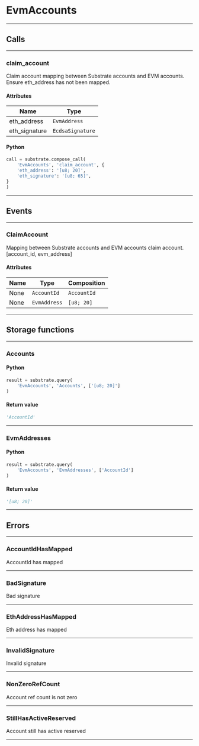 
# EvmAccounts

---------
## Calls

---------
### claim_account
Claim account mapping between Substrate accounts and EVM accounts.
Ensure eth_address has not been mapped.
#### Attributes
| Name | Type |
| -------- | -------- | 
| eth_address | `EvmAddress` | 
| eth_signature | `EcdsaSignature` | 

#### Python
```python
call = substrate.compose_call(
    'EvmAccounts', 'claim_account', {
    'eth_address': '[u8; 20]',
    'eth_signature': '[u8; 65]',
}
)
```

---------
## Events

---------
### ClaimAccount
Mapping between Substrate accounts and EVM accounts
claim account. \[account_id, evm_address\]
#### Attributes
| Name | Type | Composition
| -------- | -------- | -------- |
| None | `AccountId` | ```AccountId```
| None | `EvmAddress` | ```[u8; 20]```

---------
## Storage functions

---------
### Accounts

#### Python
```python
result = substrate.query(
    'EvmAccounts', 'Accounts', ['[u8; 20]']
)
```

#### Return value
```python
'AccountId'
```
---------
### EvmAddresses

#### Python
```python
result = substrate.query(
    'EvmAccounts', 'EvmAddresses', ['AccountId']
)
```

#### Return value
```python
'[u8; 20]'
```
---------
## Errors

---------
### AccountIdHasMapped
AccountId has mapped

---------
### BadSignature
Bad signature

---------
### EthAddressHasMapped
Eth address has mapped

---------
### InvalidSignature
Invalid signature

---------
### NonZeroRefCount
Account ref count is not zero

---------
### StillHasActiveReserved
Account still has active reserved

---------